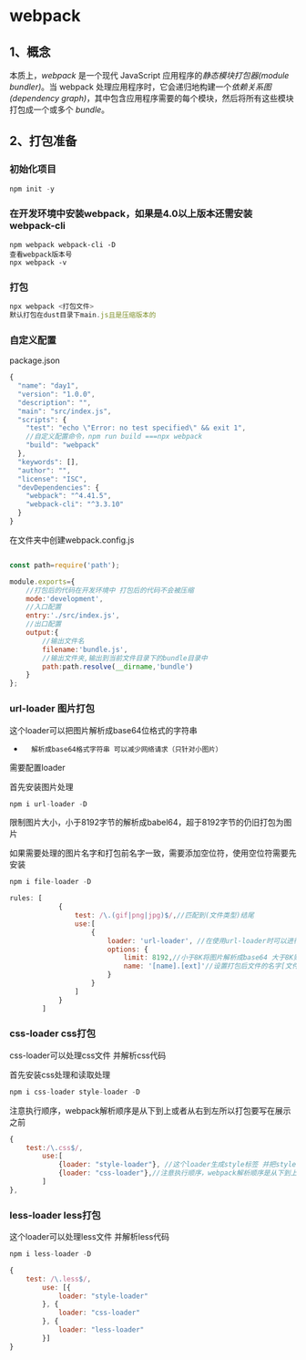 # webpack

## 1、概念

本质上，*webpack* 是一个现代 JavaScript 应用程序的*静态模块打包器(module bundler)*。当 webpack 处理应用程序时，它会递归地构建一个*依赖关系图(dependency graph)*，其中包含应用程序需要的每个模块，然后将所有这些模块打包成一个或多个 *bundle*。

## 2、打包准备

### 初始化项目

```js
npm init -y
```

### 在开发环境中安装webpack，如果是4.0以上版本还需安装webpack-cli

```
npm webpack webpack-cli -D
查看webpack版本号
npx webpack -v
```

### 打包

```js
npx webpack <打包文件>
默认打包在dust目录下main.js且是压缩版本的
```

### 自定义配置

package.json

```js
{
  "name": "day1",
  "version": "1.0.0",
  "description": "",
  "main": "src/index.js",
  "scripts": {
    "test": "echo \"Error: no test specified\" && exit 1",
    //自定义配置命令，npm run build ===npx webpack
    "build": "webpack"
  },
  "keywords": [],
  "author": "",
  "license": "ISC",
  "devDependencies": {
    "webpack": "^4.41.5",
    "webpack-cli": "^3.3.10"
  }
}

```

在文件夹中创建webpack.config.js

```js

const path=require('path');

module.exports={
    //打包后的代码在开发环境中 打包后的代码不会被压缩
    mode:'development',
    //入口配置
    entry:'./src/index.js',
    //出口配置
    output:{
        //输出文件名
        filename:'bundle.js',
        //输出文件夹,输出到当前文件目录下的bundle目录中
        path:path.resolve(__dirname,'bundle')
    }
};

```

### url-loader 图片打包

   这个loader可以把图片解析成base64位格式的字符串

*       解析成base64格式字符串 可以减少网络请求（只针对小图片）

需要配置loader

首先安装图片处理

```js
npm i url-loader -D
```

限制图片大小，小于8192字节的解析成babel64，超于8192字节的仍旧打包为图片

如果需要处理的图片名字和打包前名字一致，需要添加空位符，使用空位符需要先安装

```js
npm i file-loader -D
```

```js
rules: [
            {
                test: /\.(gif|png|jpg)$/,//匹配到(文件类型)结尾
                use:[
                    {
                        loader: 'url-loader', //在使用url-loader时可以进行的配置
                        options: {
                            limit: 8192,//小于8K将图片解析成base64 大于8K则处理成图片
                            name: '[name].[ext]'//设置打包后文件的名字[文件名][后缀]
                        }
                    }
                ]
            }
        ]
```

### css-loader    css打包

css-loader可以处理css文件  并解析css代码

首先安装css处理和读取处理

```js
npm i css-loader style-loader -D
```

注意执行顺序，webpack解析顺序是从下到上或者从右到左所以打包要写在展示之前

```js
{
    test:/\.css$/,
        use:[
            {loader: "style-loader"}, //这个loader生成style标签 并把style标签插入到head标签后面
            {loader: "css-loader"},//注意执行顺序，webpack解析顺序是从下到上或者从右到左所以打包要写在展示之前
        ]
},
```

### less-loader less打包

 这个loader可以处理less文件  并解析less代码

```js
npm i less-loader -D
```

```js
{
    test: /\.less$/,
        use: [{
            loader: "style-loader"
        }, {
            loader: "css-loader"
        }, {
            loader: "less-loader"
        }]
}
```

